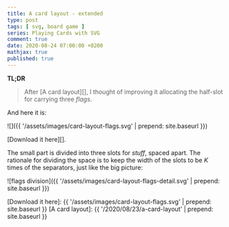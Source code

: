 ```yaml
---
title: A card layout - extended
type: post
tags: [ svg, board game ]
series: Playing Cards with SVG
comment: true
date: 2020-08-24 07:00:00 +0200
mathjax: true
published: true
---
```


**TL;DR**

> After [A card layout][], I thought of improving it allocating the
> half-slot for carrying three *flags*.

And here it is:

![]({{ '/assets/images/card-layout-flags.svg' | prepend: site.baseurl }})

[Download it here][].

The small part is divided into three slots for *stuff*, spaced apart.
The rationale for dividing the space is to keep the width of the slots
to be $K$ times of the separators, just like the big picture:

![flags division]({{ '/assets/images/card-layout-flags-detail.svg' | prepend: site.baseurl }})

[Download it here]: {{ '/assets/images/card-layout-flags.svg' | prepend: site.baseurl }}
[A card layout]: {{ '/2020/08/23/a-card-layout' | prepend: site.baseurl }}
